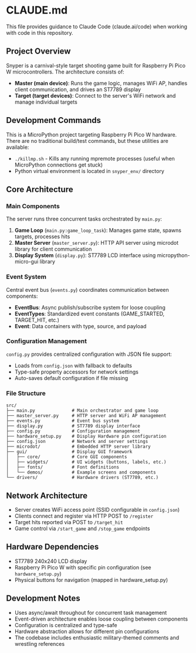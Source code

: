 # CLAUDE.md

This file provides guidance to Claude Code (claude.ai/code) when working with code in this repository.

## Project Overview

Snyper is a carnival-style target shooting game built for Raspberry Pi Pico W microcontrollers. The architecture consists of:

- **Master (main device)**: Runs the game logic, manages WiFi AP, handles client communication, and drives an ST7789 display
- **Target (target devices)**: Connect to the server's WiFi network and manage individual targets

## Development Commands

This is a MicroPython project targeting Raspberry Pi Pico W hardware. There are no traditional build/test commands, but these utilities are available:

- `./killmp.sh` - Kills any running mpremote processes (useful when MicroPython connections get stuck)
- Python virtual environment is located in `snyper_env/` directory

## Core Architecture

### Main Components

The server runs three concurrent tasks orchestrated by `main.py`:

1. **Game Loop** (`main.py:game_loop_task`): Manages game state, spawns targets, processes hits
2. **Master Server** (`master_server.py`): HTTP API server using microdot library for client communication
3. **Display System** (`display.py`): ST7789 LCD interface using micropython-micro-gui library

### Event System

Central event bus (`events.py`) coordinates communication between components:

- **EventBus**: Async publish/subscribe system for loose coupling
- **EventTypes**: Standardized event constants (GAME_STARTED, TARGET_HIT, etc.)
- **Event**: Data containers with type, source, and payload

### Configuration Management

`config.py` provides centralized configuration with JSON file support:

- Loads from `config.json` with fallback to defaults
- Type-safe property accessors for network settings
- Auto-saves default configuration if file missing

### File Structure

```
src/
├── main.py              # Main orchestrator and game loop
├── master_server.py     # HTTP server and WiFi AP management
├── events.py            # Event bus system
├── display.py           # ST7789 display interface
├── config.py            # Configuration management
├── hardware_setup.py    # Display Hardware pin configuration
├── config.json          # Network and server settings
├── microdot/            # Embedded HTTP server library
├── gui/                 # Display GUI framework
│   ├── core/            # Core GUI components
│   ├── widgets/         # UI widgets (buttons, labels, etc.)
│   ├── fonts/           # Font definitions
│   └── demos/           # Example screens and components
└── drivers/             # Hardware drivers (ST7789, etc.)
```

## Network Architecture

- Server creates WiFi access point (SSID configurable in `config.json`)
- Clients connect and register via HTTP POST to `/register`
- Target hits reported via POST to `/target_hit`
- Game control via `/start_game` and `/stop_game` endpoints

## Hardware Dependencies

- ST7789 240x240 LCD display
- Raspberry Pi Pico W with specific pin configuration (see `hardware_setup.py`)
- Physical buttons for navigation (mapped in hardware_setup.py)

## Development Notes

- Uses async/await throughout for concurrent task management
- Event-driven architecture enables loose coupling between components
- Configuration is centralized and type-safe
- Hardware abstraction allows for different pin configurations
- The codebase includes enthusiastic military-themed comments and wrestling references
